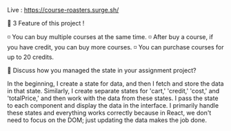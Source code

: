 
Live : https://course-roasters.surge.sh/

🔘 3 Feature of this project !

 ◽ You can buy multiple courses at the same time.
 ◽ After buy a course, if you have credit, you can buy more courses.
 ◽ You can purchase courses for up to 20 credits.


🔘 Discuss how you managed the state in your assignment project?

In the beginning, I create a state for data, and then I fetch and store the data in that state. Similarly, I create separate states for 'cart,' 'credit,' 'cost,' and 'totalPrice,' and then work with the data from these states. I pass the state to each component and display the data in the interface. I primarily handle these states and everything works correctly because in React, we don't need to focus on the DOM; just updating the data makes the job done.